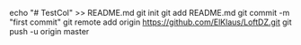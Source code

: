 echo "# TestCol" >> README.md
git init
git add README.md
git commit -m "first commit"
git remote add origin https://github.com/ElKlaus/LoftDZ.git
git push -u origin master